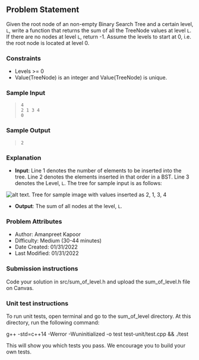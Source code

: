 ## Problem Statement
Given the root node of an non-empty Binary Search Tree and a certain level, `L`, write a function that returns the sum of all the TreeNode values at level `L`. If there are no nodes at level `L`, return -1. Assume the levels to start at 0, i.e. the root node is located at level 0.

### Constraints
- Levels >= 0
- Value(TreeNode) is an integer and Value(TreeNode) is unique.      

### Sample Input
> `4`  
> `2 1 3 4`  
> `0`

### Sample Output
> `2`

### Explanation  
- **Input**: Line 1 denotes the number of elements to be inserted into the tree. Line 2 denotes the elements inserted in that order in a BST. Line 3 denotes the Level, `L`. The tree for sample input is as follows:  

![alt text. Tree for sample image with values inserted as 2, 1, 3, 4](https://drive.google.com/uc?export=view&id=1Zfq2d9aLwwHCQyT9G1-y7v9ykDjami6w)

- **Output**: The sum of all nodes at the level, `L`. 

### Problem Attributes
- Author: Amanpreet Kapoor
- Difficulty: Medium (30-44 minutes)
- Date Created: 01/31/2022
- Last Modified: 01/31/2022


### Submission instructions
Code your solution in src/sum_of_level.h and upload the sum_of_level.h file on Canvas.


### Unit test instructions
To run unit tests, open terminal and go to the sum_of_level directory. At this directory, run the following command:

g++ -std=c++14 -Werror -Wuninitialized -o test test-unit/test.cpp && ./test

This will show you which tests you pass. We encourage you to build your own tests.
